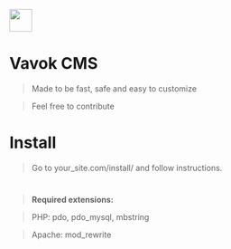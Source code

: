 
<a href="https://vavok.net"><img src="https://www.vavok.net/themes/vavok3/images/logo.png" height="40" alt="" /></a>

# Vavok CMS
> Made to be fast, safe and easy to customize

> Feel free to contribute

# Install
> Go to your_site.com/install/ and follow instructions.

>

#

> <strong>Required extensions:</strong>

> PHP: pdo, pdo_mysql, mbstring

> Apache: mod_rewrite
